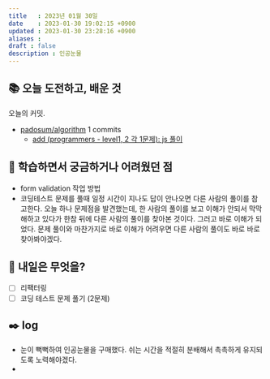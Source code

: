 ```yaml
---
title   : 2023년 01월 30일 
date    : 2023-01-30 19:02:15 +0900
updated : 2023-01-30 23:28:16 +0900
aliases : 
draft : false
description : 인공눈물
---
```

## 📚 오늘 도전하고, 배운 것

<!-- commit -->
오늘의 커밋.
- [padosum/algorithm](https://github.com/padosum/algorithm) 1 commits
  - [ add (programmers - level1, 2 각 1문제): js 풀이](https://github.com/padosum/algorithm/commit/0747e58a22ed4783f6fd9113c0907f2935e9109b)
<!-- commitstop -->

## 🤔 학습하면서 궁금하거나 어려웠던 점
- form validation 작업 방법
- 코딩테스트 문제를 풀때 일정 시간이 지나도 답이 안나오면 다른 사람의 풀이를 참고한다. 오늘 하나 문제점을 발견했는데, 한 사람의 풀이를 보고 이해가 안되서 막막해하고 있다가 한참 뒤에 다른 사람의 풀이를 찾아본 것이다. 그러고 바로 이해가 되었다. 문제 풀이와 마찬가지로 바로 이해가 어려우면 다른 사람의 풀이도 바로 바로 찾아봐야겠다.

## 🌅 내일은 무엇을?
- [ ] 리팩터링
- [ ] 코딩 테스트 문제 풀기 (2문제)

## ✒️ log
- 눈이 뻑뻑하여 인공눈물을 구매했다. 쉬는 시간을 적절히 분배해서 촉촉하게 유지되도록 노력해야겠다.
- 
